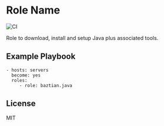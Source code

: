 Role Name
=========

![CI](https://github.com/baztian/ansible-java/workflows/CI/badge.svg)

Role to download, install and setup Java plus associated tools.

Example Playbook
----------------

    - hosts: servers
      become: yes
      roles:
         - role: baztian.java

License
-------

MIT
